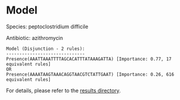 
# Model

Species: peptoclostridium difficile

Antibiotic: azithromycin

```
Model (Disjunction - 2 rules):
------------------------------
Presence(AAATTAAATTTTAGCACATTTATAAAGATTA) [Importance: 0.77, 17 equivalent rules]
OR
Presence(AAAATAAGTAAACAGGTAACGTCTATTGAAT) [Importance: 0.26, 616 equivalent rules]

```

For details, please refer to the [results directory](../../../../../results/scm_b/peptoclostridium%20difficile/azithromycin/repeat_0/).

